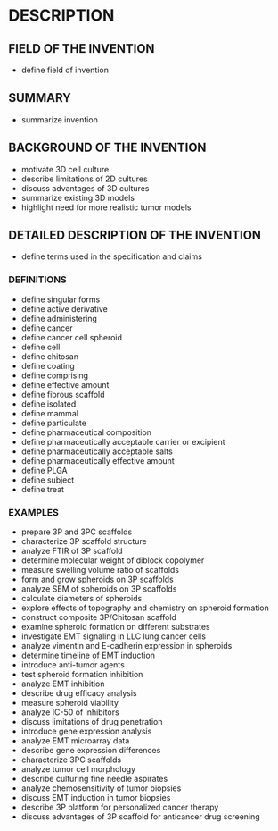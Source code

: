# DESCRIPTION

## FIELD OF THE INVENTION

- define field of invention

## SUMMARY

- summarize invention

## BACKGROUND OF THE INVENTION

- motivate 3D cell culture
- describe limitations of 2D cultures
- discuss advantages of 3D cultures
- summarize existing 3D models
- highlight need for more realistic tumor models

## DETAILED DESCRIPTION OF THE INVENTION

- define terms used in the specification and claims

### DEFINITIONS

- define singular forms
- define active derivative
- define administering
- define cancer
- define cancer cell spheroid
- define cell
- define chitosan
- define coating
- define comprising
- define effective amount
- define fibrous scaffold
- define isolated
- define mammal
- define particulate
- define pharmaceutical composition
- define pharmaceutically acceptable carrier or excipient
- define pharmaceutically acceptable salts
- define pharmaceutically effective amount
- define PLGA
- define subject
- define treat

### EXAMPLES

- prepare 3P and 3PC scaffolds
- characterize 3P scaffold structure
- analyze FTIR of 3P scaffold
- determine molecular weight of diblock copolymer
- measure swelling volume ratio of scaffolds
- form and grow spheroids on 3P scaffolds
- analyze SEM of spheroids on 3P scaffolds
- calculate diameters of spheroids
- explore effects of topography and chemistry on spheroid formation
- construct composite 3P/Chitosan scaffold
- examine spheroid formation on different substrates
- investigate EMT signaling in LLC lung cancer cells
- analyze vimentin and E-cadherin expression in spheroids
- determine timeline of EMT induction
- introduce anti-tumor agents
- test spheroid formation inhibition
- analyze EMT inhibition
- describe drug efficacy analysis
- measure spheroid viability
- analyze IC-50 of inhibitors
- discuss limitations of drug penetration
- introduce gene expression analysis
- analyze EMT microarray data
- describe gene expression differences
- characterize 3PC scaffolds
- analyze tumor cell morphology
- describe culturing fine needle aspirates
- analyze chemosensitivity of tumor biopsies
- discuss EMT induction in tumor biopsies
- describe 3P platform for personalized cancer therapy
- discuss advantages of 3P scaffold for anticancer drug screening

